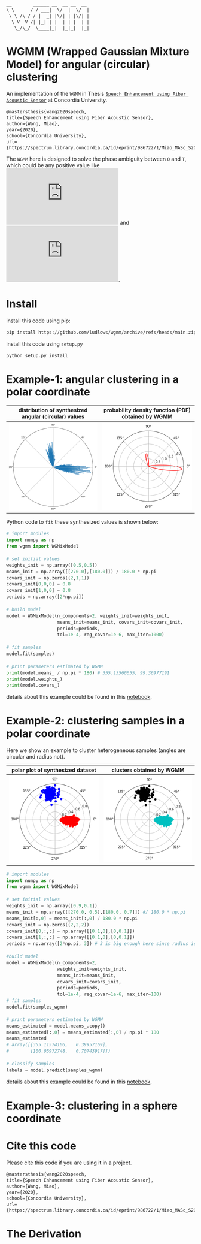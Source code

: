 
    __        ______ __  __ __  __  
    \ \      / / ___|  \/  |  \/  | 
     \ \ /\ / / |  _| |\/| | |\/| | 
      \ V  V /| |_| | |  | | |  | | 
       \_/\_/  \____|_|  |_|_|  |_| 

# WGMM (Wrapped Gaussian Mixture Model) for angular (circular) clustering

An implementation of the `WGMM` in Thesis [`Speech Enhancement using Fiber Acoustic Sensor`](https://spectrum.library.concordia.ca/id/eprint/986722/1/Miao_MASc_S2020.pdf) at Concordia University.

    @mastersthesis{wang2020speech,
    title={Speech Enhancement using Fiber Acoustic Sensor},
    author={Wang, Miao},
    year={2020},
    school={Concordia University},
    url={https://spectrum.library.concordia.ca/id/eprint/986722/1/Miao_MASc_S2020.pdf}}

The `WGMM` here is designed to solve the phase ambiguity between `0` and `T`, which could be any positive value like ![pi](https://latex.codecogs.com/gif.latex?%5Cpi) and ![2pi](https://latex.codecogs.com/gif.latex?2%5Cpi). 

# Install

install this code using pip:
```bash
pip install https://github.com/ludlows/wgmm/archive/refs/heads/main.zip
```

install this code using `setup.py` 
```commandline
python setup.py install
```

# Example-1: angular clustering in a polar coordinate


| distribution of synthesized angular (circular) values | probability density function (PDF) obtained by WGMM |
|:-----------------------------------------------------:|:---------------------------------------------------:|
|       ![angular-hist.png](img/angular-hist.png)       |      ![angular-wgmm.png](img/angular-wgmm.png)      |

Python code to `fit` these synthesized values is shown below:
```python
# import modules
import numpy as np
from wgmm import WGMixModel

# set initial values
weights_init = np.array([0.5,0.5])
means_init = np.array([[270.0],[180.0]]) / 180.0 * np.pi
covars_init = np.zeros((2,1,1))
covars_init[0,0,0] = 0.8
covars_init[1,0,0] = 0.8
periods = np.array([2*np.pi])

# build model
model = WGMixModel(n_components=2, weights_init=weights_init, 
                   means_init=means_init, covars_init=covars_init, 
                   periods=periods, 
                   tol=1e-4, reg_covar=1e-6, max_iter=1000)

# fit samples
model.fit(samples)

# print parameters estimated by WGMM
print(model.means_ / np.pi * 180) # 355.13560655, 99.36977191
print(model.weights_)
print(model.covars_)
```
details about this example could be found in this [notebook](example/example-01-angular-clustering-in-polar-coordinate.ipynb).

# Example-2: clustering samples in a polar coordinate

Here we show an example to cluster heterogeneous samples (angles are circular and radius not).

|     polar plot of synthesized dataset     |         clusters obtained by WGMM         |
|:-----------------------------------------:|:-----------------------------------------:|
| ![theta-r-dist.png](img/theta-r-dist.png) | ![theta-r-wgmm.png](img/theta-r-wgmm.png) |

```python
# import modules
import numpy as np
from wgmm import WGMixModel

# set initial values
weights_init = np.array([0.9,0.1])
means_init = np.array([[270.0, 0.5],[180.0, 0.7]]) #/ 180.0 * np.pi
means_init[:,0] = means_init[:,0] / 180.0 * np.pi
covars_init = np.zeros((2,2,2))
covars_init[0,:,:] = np.array([[0.1,0],[0,0.1]])
covars_init[1,:,:] = np.array([[0.1,0],[0,0.1]])
periods = np.array([2*np.pi, 3]) # 3 is big enough here since radius is not a circular variable, and it ranges from 0 to 1

#build model
model = WGMixModel(n_components=2, 
                   weights_init=weights_init, 
                   means_init=means_init, 
                   covars_init=covars_init, 
                   periods=periods, 
                   tol=1e-4, reg_covar=1e-6, max_iter=100)
# fit samples
model.fit(samples_wgmm)

# print parameters estimated by WGMM
means_estimated = model.means_.copy()
means_estimated[:,0] = means_estimated[:,0] / np.pi * 180
means_estimated
# array([[355.11574106,   0.39957169],
#        [100.05972748,   0.70743917]])

# classify samples
labels = model.predict(samples_wgmm)
```

details about this example could be found in this [notebook](example/example-02-clustering-samples-in-a-polar-coordinate.ipynb).


# Example-3: clustering in a sphere coordinate




# Cite this code

Please cite this code if you are using it in a project.

    @mastersthesis{wang2020speech,
    title={Speech Enhancement using Fiber Acoustic Sensor},
    author={Wang, Miao},
    year={2020},
    school={Concordia University},
    url={https://spectrum.library.concordia.ca/id/eprint/986722/1/Miao_MASc_S2020.pdf}}


# The Derivation
